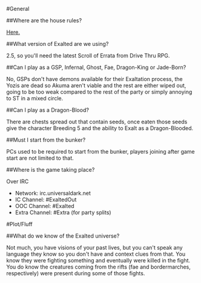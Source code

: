 #General

##Where are the house rules?

[Here.](rules.markdown)

##What version of Exalted are we using?

2.5, so you'll need the latest Scroll of Errata from Drive Thru RPG.

##Can I play as a GSP, Infernal, Ghost, Fae, Dragon-King or Jade-Born?

No, GSPs don't have demons available for their Exaltation process, the Yozis are dead so Akuma aren't viable and the rest are either wiped out, going to be too weak compared to the rest of the party or simply annoying to ST in a mixed circle.

##Can I play as a Dragon-Blood?

There are chests spread out that contain seeds, once eaten those seeds give the character Breeding 5 and the ability to Exalt as a Dragon-Blooded.

##Must I start from the bunker?

PCs used to be required to start from the bunker, players joining after game start are not limited to that.

##Where is the game taking place?

Over IRC

* Network: irc.universaldark.net
* IC Channel: #ExaltedOut
* OOC Channel: #Exalted
* Extra Channel: #Extra (for party splits)

#Plot/Fluff

##What do we know of the Exalted universe?

Not much, you have visions of your past lives, but you can't speak any language they know so you don't have and context clues from that.  You know they were fighting something and eventually were killed in the fight.  You do know the creatures coming from the rifts (fae and bordermarches, respectively) were present during some of those fights.
